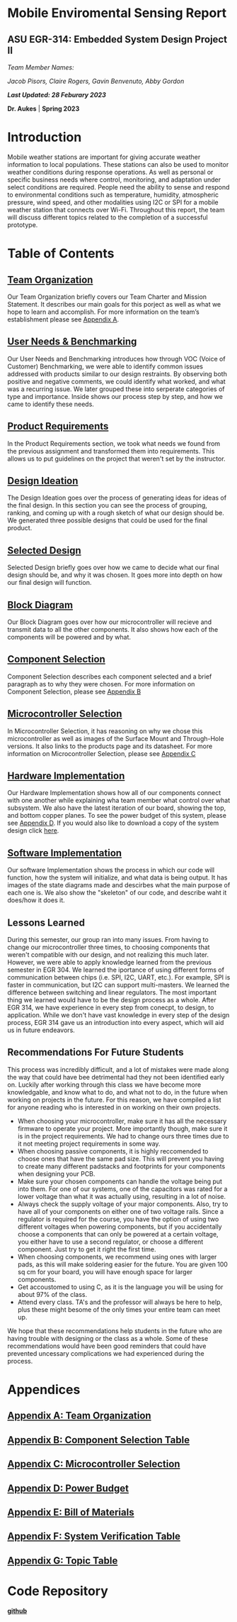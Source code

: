 Mobile Enviromental Sensing Report
====

ASU EGR-314: Embedded System Design Project II
---------------------------------------------

_Team Member Names:_ 

_Jacob Pisors, Claire Rogers, Gavin Benvenuto, Abby Gordon_

**_Last Updated: 28 Feburary 2023_**

**Dr. Aukes** | **Spring 2023**



# Introduction

Mobile weather stations are important for giving accurate weather information to local populations. These stations can also be used to monitor weather conditions during response operations. As well as personal or specific business needs where control, monitoring, and adaptation under select conditions are required. People need the ability to sense and respond to environmental conditions such as temperature, humidity, atmospheric pressure, wind speed, and other modalities using I2C or SPI for a mobile weather station that connects over Wi-Fi. Throughout this report, the team will discuss different topics related to the completion of a successful prototype.

# Table of Contents

## [Team Organization](team_organization.md)


Our Team Organization briefly covers our Team Charter and Mission Statement. It describes our main goals for this porject as well as what we hope to learn and accomplish. For more information on the team’s establishment please see [Appendix A](Appendix_A.md).

## [User Needs & Benchmarking](user_needs.md)


Our User Needs and Benchmarking introduces how through VOC (Voice of Customer) Benchmarking, we were able to identify common issues addressed with products similar to our design restraints. By observing both positive and negative comments, we could identify what worked, and what was a recurring issue. We later grouped these into serperate categories of type and importance. Inside shows our process step by step, and how we came to identify these needs.

## [Product Requirements](product_requirements.md)


In the Product Requirements section, we took what needs we found from the previous assignment and transformed them into requirements. This allows us to put guidelines on the project that weren't set by the instructor. 

## [Design Ideation](design_ideation.md)


The Design Ideation goes over the process of generating ideas for ideas of the final design. In this section you can see the process of grouping, ranking, and coming up with a rough sketch of what our design should be. We generated three possible designs that could be used for the final product.  

## [Selected Design](selected_design.md)


Selected Design briefly goes over how we came to decide what our final design should be, and why it was chosen. It goes more into depth on how our final design will function.

## [Block Diagram](block_diagram.md)


Our Block Diagram goes over how our microcontroller will recieve and transmit data to all the other components. It also shows how each of the components will be powered and by what. 

## [Component Selection](component_selection.md)


Component Selection describes each component selected and a brief paragraph as to why they were chosen. For more information on Component Selection, please see [Appendix B](Appendix_B.md)

## [Microcontroller Selection](microcontroller_selection.md)


In Microcontroller Selection, it has reasoning on why we chose this microcontroller as well as images of the Surface Mount and  Through-Hole versions. It also links to the products page and its datasheet. For more information on Microcontroller Selection, please see [Appendix C](Appendix_C.md)

## [Hardware Implementation](hardware_proposal.md)


Our Hardware Implementation shows how all of our components connect with one another while explaining wha team member what control over what subsystem. We also have the latest iteration of our board, showing the top, and bottom copper planes. To see the power budget of this system, please see [Appendix D](Appendix_D.md). If you would also like to download a copy of the system design click [here](https://github.com/EGR314Team206/egr314team206.github.io/files/10857227/SystemDesign.pdf).

## [Software Implementation](software_proposal.md)


Our software Implementation shows the process in which our code will function, how the system will initialize, and what data is being output. It has images of the state diagrams made and descirbes what the main purpose of each one is. We also show the "skeleton" of our code, and describe waht it does/how it does it.

## Lessons Learned


During this semester, our group ran into many issues. From having to change our microcontroller three times, to choosing components that weren't compatible with our design, and not realizing this much later. However, we were able to apply knowledge learned from the previous semester in EGR 304. We learned the iportance of using different forms of communication between chips (i.e. SPI, I2C, UART, etc.). For example, SPI is faster in communication, but I2C can support multi-masters. We learned the difference between switching and linear regulators. The most important thing we learned would have to be the design process as a whole. After EGR 314, we have experience in every step from conecpt, to design, to application. While we don't have vast knowledge in every step of the design process, EGR 314 gave us an introduction into every aspect, which will aid us in future endeavors.

## Recommendations For Future Students


This process was incredibly difficult, and a lot of mistakes were made along the way that could have bee detrimental had they not been identified early on. Luckily after working through this class we have become more knowledgable, and know what to do, and what not to do, in the future when working on projects in the future. For this reason, we have compiled a list for anyone reading who is interested in on working on their own projects.

- When choosing your microcontroller, make sure it has all the necessary firmware to operate your project. More importantly though, make sure it is in the project requirements. We had to change ours three times due to it not meeting project requirements in some way.
- When choosing passive components, it is highly reccomended to choose ones that have the same pad size. This will prevent you having to create many different padstacks and footprints for your components when designing your PCB.
- Make sure your chosen components can handle the voltage being put into them. For one of our systems, one of the capacitors was rated for a lower voltage than what it was actually using, resulting in a lot of noise.
- Always check the supply voltage of your major components. Also, try to have all of your components on either one of two voltage rails. Since a regulator is required for the course, you have the option of using two different voltages when powering components, but if you accidentally choose a components that can only be powered at a certain voltage, you either have to use a second regulator, or choose a different component. Just try to get it right the first time.
- When choosing components, we recommend using ones with larger pads, as this will make soldering easier for the future. You are given 100 sq cm for your board, you will have enough space for larger components.
- Get accoustomed to using C, as it is the language you will be using for about 97% of the class.
- Attend every class. TA's and the professor will always be here to help, plus these might besome of the only times your entire team can meet up.

We hope that these recommendations help students in the future who are having trouble with designing or the class as a whole. Some of these recommendations would have been good reminders that could have prevented uncessary complications we had experienced during the process.

# Appendices

## [Appendix A: Team Organization](Appendix_A.md)

## [Appendix B: Component Selection Table](Appendix_B.md)

## [Appendix C: Microcontroller Selection](Appendix_C.md)

## [Appendix D: Power Budget](Appendix_D.md)

## [Appendix E: Bill of Materials](Appendix_E.md)

## [Appendix F: System Verification Table](Appendix_F.md)

## [Appendix G: Topic Table](Appendix_G.md)

# Code Repository

**[github](https://github.com/EGR314Team206/egr314team206.github.io)**
